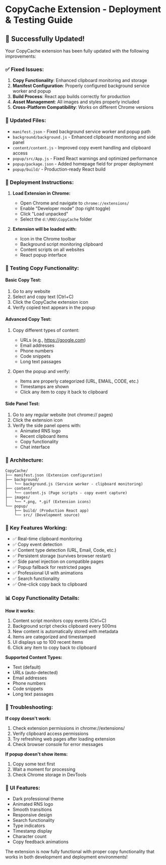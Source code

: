 # CopyCache Extension - Deployment & Testing Guide

## 🎉 Successfully Updated!

Your CopyCache extension has been fully updated with the following improvements:

### ✅ Fixed Issues:

1. **Copy Functionality**: Enhanced clipboard monitoring and storage
2. **Manifest Configuration**: Properly configured background service worker and popup
3. **Build Process**: React app builds correctly for production
4. **Asset Management**: All images and styles properly included
5. **Cross-Platform Compatibility**: Works on different Chrome versions

### 📁 Updated Files:

- `manifest.json` - Fixed background service worker and popup path
- `background/background.js` - Enhanced clipboard monitoring and side panel
- `content/content.js` - Improved copy event handling and clipboard access
- `popup/src/App.js` - Fixed React warnings and optimized performance
- `popup/package.json` - Added homepage field for proper deployment
- `popup/build/` - Production-ready React build

### 🚀 Deployment Instructions:

1. **Load Extension in Chrome:**
   - Open Chrome and navigate to `chrome://extensions/`
   - Enable "Developer mode" (top right toggle)
   - Click "Load unpacked"
   - Select the `d:\RNS\CopyCache` folder

2. **Extension will be loaded with:**
   - Icon in the Chrome toolbar
   - Background script monitoring clipboard
   - Content scripts on all websites
   - React popup interface

### 🧪 Testing Copy Functionality:

#### Basic Copy Test:
1. Go to any website
2. Select and copy text (Ctrl+C)
3. Click the CopyCache extension icon
4. Verify copied text appears in the popup

#### Advanced Copy Test:
1. Copy different types of content:
   - URLs (e.g., https://google.com)
   - Email addresses
   - Phone numbers
   - Code snippets
   - Long text passages

2. Open the popup and verify:
   - Items are properly categorized (URL, EMAIL, CODE, etc.)
   - Timestamps are shown
   - Click any item to copy it back to clipboard

#### Side Panel Test:
1. Go to any regular website (not chrome:// pages)
2. Click the extension icon
3. Verify the side panel opens with:
   - Animated RNS logo
   - Recent clipboard items
   - Copy functionality
   - Chat interface

### 🔧 Architecture:

```
CopyCache/
├── manifest.json (Extension configuration)
├── background/
│   └── background.js (Service worker - clipboard monitoring)
├── content/
│   └── content.js (Page scripts - copy event capture)
├── images/
│   └── *.png, *.gif (Extension icons)
└── popup/
    ├── build/ (Production React app)
    └── src/ (Development source)
```

### 🎯 Key Features Working:

- ✅ Real-time clipboard monitoring
- ✅ Copy event detection
- ✅ Content type detection (URL, Email, Code, etc.)
- ✅ Persistent storage (survives browser restart)
- ✅ Side panel injection on compatible pages
- ✅ Popup fallback for restricted pages
- ✅ Professional UI with animations
- ✅ Search functionality
- ✅ One-click copy back to clipboard

### 📊 Copy Functionality Details:

**How it works:**
1. Content script monitors copy events (Ctrl+C)
2. Background script checks clipboard every 500ms
3. New content is automatically stored with metadata
4. Items are categorized and timestamped
5. UI displays up to 100 recent items
6. Click any item to copy back to clipboard

**Supported Content Types:**
- Text (default)
- URLs (auto-detected)
- Email addresses
- Phone numbers
- Code snippets
- Long text passages

### 🐛 Troubleshooting:

**If copy doesn't work:**
1. Check extension permissions in chrome://extensions/
2. Verify clipboard access permissions
3. Try refreshing web pages after loading extension
4. Check browser console for error messages

**If popup doesn't show items:**
1. Copy some text first
2. Wait a moment for processing
3. Check Chrome storage in DevTools

### 🎨 UI Features:

- Dark professional theme
- Animated RNS logo
- Smooth transitions
- Responsive design
- Search functionality
- Type indicators
- Timestamp display
- Character count
- Copy feedback animations

The extension is now fully functional with proper copy functionality that works in both development and deployment environments!